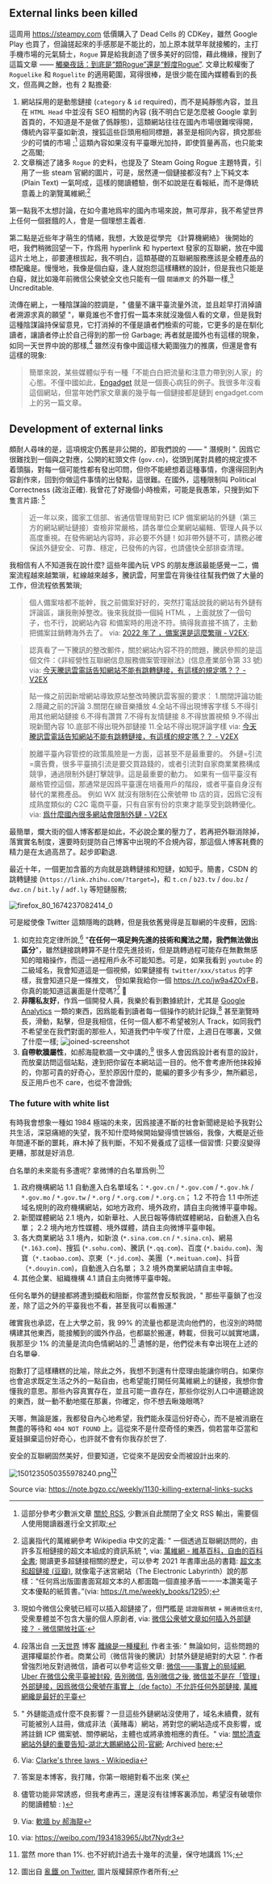 ## External links been killed

這周用 https://steampy.com 低價購入了 Dead Cells 的 CDKey，雖然 Google Play 也買了，但論搓起來的手感那是不能比的，加上原本就早年就接觸的，主打手機市場的元氣騎士，`Rogue` 算是給我創造了很多美好的回憶，藉此機緣，搜到了這篇文章 —— [觸樂夜話：到底是“類Rogue”還是“輕度Rogue”](http://www.chuapp.com/?c=Article&id=288658). 文章比較權衡了 `Roguelike` 和 `Roguelite` 的適用範圍，寫得很棒，是很少能在國內媒體看到的長文，但高興之餘，也有 2 點擔憂:

1. 網站採用的是動態鏈接 (`category` & `id` required)，而不是純靜態內容，並且在 `HTML Head` 中並沒有 SEO 相關的內容 (我不明白它是怎麼被 Google 拿到首頁的，不知道是不是做了僞靜態)，這類網站往往在國內市場很難喫得開，傳統內容平臺如新浪，搜狐這些巨頭用相同標題，甚至是相同內容，擠兌那些少的可憐的市場 ;[^SHAOSHUPAI] 這類內容如果沒有平臺曝光加持，即使質量再高，也只能束之高閣;
2. 文章稱述了諸多 `Rogue` 的史料，也提及了 Steam Going Rogue 主題特賣，引用了一些 steam 官網的圖片，可是，居然連一個鏈接都沒有? 上下純文本 (Plain Text) 一氣呵成，這樣的閱讀體驗，倒不如說是在看報紙，而不是傳統意義上的瀏覽萬維網;[^WWW]

第一點我不太想討論，在如今畫地爲牢的國內市場來說，無可厚非，我不希望世界上任何一個捱餓的人，會是一個理想主義者.

第二點是近些年才萌生的情緒，我想，大致是從學完 《計算機網絡》 後開始的吧，我們稍微回望一下，作爲用 hyperlink 和 hypertext 發家的互聯網，放在中國這片土地上，卻要連根拔起，我不明白，這類基礎的互聯網服務應該是全體產品的標配纔是。慢慢地，我像是個白癡，逢人就抱怨這樣糟糕的設計，但是我也只能是白癡，就比如幾年前微信公衆號全文也只能有一個 `閱讀原文` 的外聯一樣,[^WEICHAT_OUTLINK] Uncreditable.

流傳在網上，一種陰謀論的腔調是，" 儘量不讓平臺流量外流，並且趁早打消掉讀者溯源求真的願望 "，畢竟誰也不會打假一篇本來就沒幾個人看的文章，但是我對這種陰謀論持保留意見，它打消掉的不僅是讀者們檢索的可能，它更多的是在馴化讀者，讓讀者停止於自己得到的那一份 Garbage; 再者就是國外也有這樣的現象，如同一天世界中說的那樣,[^YITIANSHIJIE] 雖然沒有像中國這樣大範圍強力的推廣，但還是會有這樣的現象:

> 簡單來說，某些媒體似乎有一種「不能白白把流量和注意力帶到別人家」的心態。不僅中國如此，[Engadget](http://www.engadget.com/) 就是一個喪心病狂的例子。我很多年沒看這個網站，但當年她們家文章裏的幾乎每一個鏈接都是鏈到 engadget.com 上的另一篇文章。

## Development of external links

頗耐人尋味的是，這項規定仍舊是非公開的，即我們說的 —— " 潛規則 ". 因爲它很難找到一個與之對應，公開的紅頭文件 (`gov.cn`)，從頭到尾對具體的規定摸不着頭腦，對每一個可能性都有發出叩問，但你不能總想着這種事情，你還得回到內容創作來，回到你做這件事情的出發點，這很難。在國外，這種限制叫 Political Correctness (政治正確). 我曾花了好幾個小時檢索，可能是我愚笨，只搜到如下隻言片語: [^CLEAN_LINK]

> 近一年以來，國家工信部、省通信管理局對已 ICP 備案網站的外鏈（第三方的網站網址鏈接）查檢非常嚴格，請各單位企業網站編輯、管理人員予以高度重視。在發佈網站內容時，非必要不外鏈！如非帶外鏈不可，請務必確保該外鏈安全、可靠、穩定，已發佈的內容，也請儘快全部排查清理。

我相信有人不知道我在說什麼? 這些年國內玩 VPS 的朋友應該最能感覺一二，備案流程越來越繁瑣，紅線越來越多，騰訊雲，阿里雲在背後往往幫我們做了大量的工作，但流程依舊繁瑣;

> 個人備案啥都不能幹，我之前備案好好的，突然打電話說我的網站有外鏈有評論區，讓我刪掉整改。後來我就掛一個純 HTML ，上面就放了一個句子，也不行，說網站內容 和備案時的用途不符。搞得我直接不搞了，主動把備案註銷轉海外去了。
> via: [2022 年了 ，備案還是這麼繁瑣 - V2EX](https://v2ex.com/t/853461);

> 認真看了一下騰訊的整改郵件，關於網站內容不符的問題，騰訊參照的是這個文件：《非經營性互聯網信息服務備案管理辦法》(信息產業部令第 33 號)
> via: [今天騰訊雲電話告知網站不能有跳轉鏈接，有這樣的規定嗎？？ - V2EX](https://www.v2ex.com/t/662820)

> 貼一條之前因新增網站導致原站整改時騰訊雲客服的要求：
> 1.關閉評論功能
> 2.隱藏之前的評論
> 3.關閉在線音樂播放
> 4.全站不得出現博客字樣
> 5.不得引用其他網站鏈接
> 6.不得有讚賞
> 7.不得有友情鏈接
> 8.不得放置視頻
> 9.不得出現新聞內容
> 10.底部不得出現外部鏈接
> 11.全站不得出現評論字樣
> via: [今天騰訊雲電話告知網站不能有跳轉鏈接，有這樣的規定嗎？？ - V2EX](https://www.v2ex.com/t/662820)

> 脫離平臺內容管控的政策風險是一方面，這甚至不是最重要的。
> 外鏈=引流=廣告費，很多平臺搞引流是要交買路錢的，或者引流對自家商業業務構成競爭，通過限制外鏈打擊競爭。這是最重要的動力。
> 如果有一個平臺沒有嚴格管控這個，那通常是因爲平臺還在培養用戶的階段，或者平臺自身沒有替代的業務產品。
> 例如 WX 就沒有限制在公衆號帶 tb 店的貨，因爲它沒有成熟度類似的 C2C 電商平臺，只有自家有份的京東才能享受到跳轉優化。
> via: [爲什麼國內很多網站會限制外鏈 - V2EX](https://v2ex.com/t/777126 )

最簡單，爛大街的個人博客都是如此，不必說企業的壓力了，若再把外聯消除掉，落實實名制度，還要時刻提防自己博客中出現的不合規內容，那這個人博客耗費的精力是在太過高昂了。起步即勸退.

最近十年，一個更加含蓄的方向就是跳轉鏈接和短鏈，如知乎。簡書，CSDN 的跳轉鏈接 (`https://link.zhihu.com/?target=`)，和 `t.cn` / `b23.tv` / `dou.bz` / `dwz.cn` / `bit.ly` / `adf.ly` 等短鏈服務;

![firefox_80_1674237082414_0](https://user-images.githubusercontent.com/57313137/213840972-e2cfad77-33ee-448d-b93f-a1abc942d025.png)

可是縱使像 Twitter 這類隱晦的跳轉，但是我依舊覺得是互聯網的牛皮蘚，因爲:

1. 如克拉克定律所說,[^THREE_LAWS] "**在任何一項足夠先進的技術和魔法之間，我們無法做出區分**"，雖然鏈接跳轉算不是什麼先進技術，但是跳轉過程可能存在無數無感知的暗箱操作，而這一過程用戶永不可能知悉。可是，如果我看到 `youtube` 的二級域名，我會知道這是一個視頻，如果鏈接有 `twitter/xxx/status` 的字樣，我會知道只是一條推文， 但如果我給你一個 <https://t.co/jw9a4ZOxFB>，你真的能知道這裏面是什麼嗎?[^ANSWER] 🐶
2. **非隱私友好**，作爲一個開發人員，我樂於看到數據統計，尤其是 [Google Analytics](https://analytics.google.com) 一類的東西，因爲能看到讀者每一個操作的統計記錄,[^BLOG_DESIGN] 甚至瀏覽時長，滑動，點擊，但是我相信，任何一個人都不希望被別人 Track，如同我們不希望坐在我們對面的那些人，知道我們中午喫了什麼，上週日在哪裏，又做了什麼一樣;
  ![joined-screenshot](https://user-images.githubusercontent.com/57313137/213843688-39df4580-d21a-48c0-a181-cbb7f27a4eaa.jpg)
3. **自帶軟牆屬性**，如郝海龍軟牆一文中講的,[^WALL] 很多人會因爲設計者有意的設計，而放棄訪問這個站點，達到把你留在本網站這一目的。他不會考慮所他抹殺掉的，你那可貴的好奇心，至於原因什麼的，能編的要多少有多少，無所顧忌，反正用戶也不 care，也從不會證僞;

### The future with white list

有時我會想象一種如 1984 極端的未來，因爲接連不斷的社會新聞總是給予我對公共生活，深惡痛絕的失望，我不知什麼時候開始變得憤世嫉俗，我像，大概是近些年間連不斷的噩耗，麻木掉了我判斷，不知不覺養成了這樣一個習慣: 只要沒變得更糟，那就是好消息.

白名單的未來能有多遭呢? 拿微博的白名單爲例:[^WEIBO_WHITE_LIST]

1. 政府機構網站
1.1 自動進入白名單域名：`*.gov.cn` / `*.gov.com` / `*.gov.hk` / `*.gov.mo` / `*.gov.tw` / `*.org` / `*.org.com` / `*.org.cn`；
1.2 不符合 1.1 中所述域名規則的政府機構網站，如地方政府、境外政府，請自主向微博平臺申報。
2. 新聞媒體網站
2.1 境內，如新華社、人民日報等傳統媒體網站，自動進入白名單；
2.2 境內地方性媒體、境外媒體，請自主向微博平臺申報。
3. 各大商業網站
3.1 境內，如新浪 (`*.sina.com.cn` / `*.sina.cn`)、網易 (`*.163.com`)、搜狐 (`*.sohu.com`)、騰訊 (`*.qq.com`)、百度 (`*.baidu.com`)、淘寶（`*.taobao.com`)、京東（`*.jd.com`)、美團（`*.meituan.com`)、抖音（`*.douyin.com`)，自動進入白名單；
3.2 境外商業網站請自主申報。
4. 其他企業、組織機構
4.1 請自主向微博平臺申報。

任何名單外的鏈接都將遭到攔截和阻斷，你當然會反駁我說，" 那些平臺鎖了也沒差，除了這之外的平臺我也不看，甚至我可以看搬運."

確實我也承認，在上大學之前，我 $99 \%$ 的流量也都是流向他們的，也沒別的時間構建其他東西，能接觸到的國外作品，也都屬於搬運，轉載，但我可以誠實地講，我那至少 $1 \%$ 的流量是流向色情網站的.[^PRON_FLOW] 遺憾的是，他們從未有幸出現在上述的白名單😁.

抱歉打了這樣糟糕的比喻，除此之外，我想不到還有什麼理由能讓你明白。如果你也會追求既定生活之外的一點自由，也希望能打開任何萬維網上的鏈接，我想你會懂我的意思。那些內容真實存在，並且可能一直存在，那些你從別人口中道聽途說的東西，就一動不動地擺在那裏，你確定，你不想去瞅幾眼嗎?

天哪，無論是誰，我都發自內心地希望，我們能永葆這份好奇心，而不是被消磨在無盡的等待和 `404 NOT FOUND` 上。這從來不是什麼奇怪的東西，倘若當年亞當和夏娃摒棄這份好奇心，也許就不會有你我存於世了.

安全的互聯網固然美好，但要知道，它從來不是因安全而被設計出來的.

![1501235050355978240.png](https://user-images.githubusercontent.com/57313137/213840421-c7c4cc78-afc3-4608-a221-564c4365fa15.jpeg)[^404]

[^SHAOSHUPAI]: 這部分參考少數派文章 [關於 RSS](https://sspai.com/post/71637), 少數派自此關閉了全文 RSS 輸出，需要個人使用閱讀器進行全文抓取;
[^WWW]: 這裏指代的萬維網參考 Wikipedia 中文的定義: " 一個透過互聯網訪問的，由許多互相鏈接的超文本組成的資訊系統 ", via: [萬維網 - 維基百科，自由的百科全書](https://zh.wikipedia.org/zh/%E4%B8%87%E7%BB%B4%E7%BD%91 ); 閱讀更多超鏈接相關的歷史，可以參考 2021 年書庫出品的書籍: [超文本和超鏈接 (豆瓣)](https://book.douban.com/subject/35438602/), 就像電子迷宮網站（The Electronic Labyrinth）說的那樣：“任何爲出版圖書面寫超文本的人都面臨一個直接矛盾一一一本讚美電子文本優點的紙質書。”(via: <https://t.me/weekly_books/1295>);
[^WEICHAT_OUTLINK]: 現如今微信公衆號已經可以插入超鏈接了，但門檻是 `認證服務號` + `開通微信支付`, 受衆羣體並不包含大量的個人原創者, via: [微信公衆號文章如何插入外部鏈接？ - 微信開放社區](https://developers.weixin.qq.com/community/develop/doc/000cc6c96f80403625ea530cd51000 );
[^YITIANSHIJIE]: 段落出自 [一天世界](https://blog.yitianshijie.net/) 博客 [離線是一種權利](https://blog.yitianshijie.net/2016/04/15/offline-as-right/ ), 作者主張: " 無論如何，這些問題的選擇權屬於作者。商業公司（微信背後的騰訊）封禁外鏈是絕對的大惡 ". 作者曾強烈地反對過微信，讀者可以參考這些文章: [微信——事實上的局域網](https://blog.yitianshijie.net/2015/11/16/wechat-de-facto-lan/), [Uber 在微信公衆平臺被封殺](https://blog.yitianshijie.net/2015/12/05/uber-banned-in-wechat/), [告別微信](https://blog.yitianshijie.net/2016/02/21/byebye-wechat/), [告別微信之後](https://blog.yitianshijie.net/2016/03/20/goodbye-wechat-post-mortem/), [微信並不是在「管理」外部鏈接，因爲微信公衆號在事實上（de facto）不允許任何外部鏈接](https://blog.yitianshijie.net/2016/04/13/wechat-against-world-wide-web/), [萬維網纔是最好的平臺](https://blog.yitianshijie.net/2016/06/20/web-is-the-best-platform/)
[^CLEAN_LINK]: " 外鏈能造成什麼不良影響？一旦這些外鏈網站沒使用了，域名未續費，就有可能被別人註冊，做成非法（黃賭毒）網站，將對您的網站造成不良影響，或將註銷 ICP 備案號、關停網站，主體也或將承擔相應的責任。" via: [關於清查網站外鏈的重要告知-湖北大鵬網絡公司-官網](https://www.dpwl.net/news/01/3885.html ); Archived [here](https://web.archive.org/web/*/https://www.dpwl.net/news/01/3885.html);
[^THREE_LAWS]: Via: [Clarke's three laws - Wikipedia](https://en.wikipedia.org/wiki/Clarke%27s_three_laws)
[^ANSWER]: 答案是本博客，我打賭，你第一眼絕對看不出來 (笑
[^BLOG_DESIGN]: 儘管功能非常誘惑，但我考慮再三，還是沒有往博客裏添加，希望沒有破壞你的閱讀體驗 : )
[^WALL]: Via: [軟牆 by 郝海龍](https://haohailong.net/2021/soft-wall )
[^WEIBO_WHITE_LIST]: via: <https://weibo.com/1934183965/Jbt7Nydr3>
[^PRON_FLOW]: 當然 more than 1%. 也不好統計過去十幾年的流量，保守地講爲 1%;
[^404]: 圖出自 [亂鐵 on Twitter](https://twitter.com/_dirtyiron_/status/1501235050355978240), 圖片版權歸原作者所有;

Source via: https://note.bgzo.cc/weekly/1130-killing-external-links-sucks